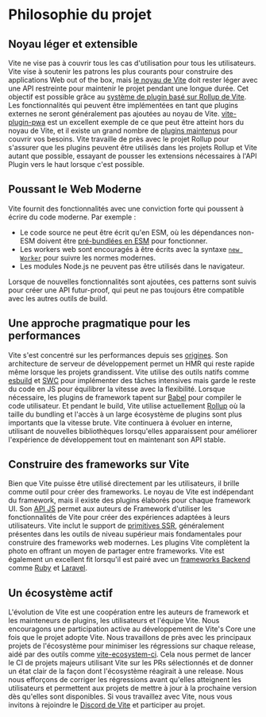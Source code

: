 # Philosophie du projet

## Noyau léger et extensible


Vite ne vise pas à couvrir tous les cas d'utilisation pour tous les utilisateurs. Vite vise à soutenir les patrons les plus courants pour construire des applications Web out of the box, mais [le noyau de Vite](https://github.com/vitejs/vite) doit rester léger avec une API restreinte pour maintenir le projet pendant une longue durée. Cet objectif est possible grâce au [système de plugin basé sur Rollup de Vite](./api-plugin.md). Les fonctionnalités qui peuvent être implémentées en tant que plugins externes ne seront généralement pas ajoutées au noyau de Vite. [vite-plugin-pwa](https://vite-pwa-org.netlify.app/) est un excellent exemple de ce que peut être atteint hors du noyau de Vite, et il existe un grand nombre de [plugins maintenus](https://github.com/vitejs/awesome-vite#plugins) pour couvrir vos besoins. Vite travaille de près avec le projet Rollup pour s'assurer que les plugins peuvent être utilisés dans les projets Rollup et Vite autant que possible, essayant de pousser les extensions nécessaires à l'API Plugin vers le haut lorsque c'est possible.

## Poussant le Web Moderne

Vite fournit des fonctionnalités avec une conviction forte qui poussent à écrire du code moderne. Par exemple :

- Le code source ne peut être écrit qu'en ESM, où les dépendances non-ESM doivent être [pré-bundlées en ESM](./dep-pre-bundling) pour fonctionner.
- Les workers web sont encouragés à être écrits avec la syntaxe [`new Worker`](./features#web-workers) pour suivre les normes modernes.
- Les modules Node.js ne peuvent pas être utilisés dans le navigateur.

Lorsque de nouvelles fonctionnalités sont ajoutées, ces patterns sont suivis pour créer une API futur-proof, qui peut ne pas toujours être compatible avec les autres outils de build.

## Une approche pragmatique pour les performances

Vite s'est concentré sur les performances depuis ses [origines](./why.md). Son architecture de serveur de développement permet un HMR qui reste rapide même lorsque les projets grandissent. Vite utilise des outils natifs comme [esbuild](https://esbuild.github.io/) et [SWC](https://github.com/vitejs/vite-plugin-react-swc) pour implémenter des tâches intensives mais garde le reste du code en JS pour équilibrer la vitesse avec la flexibilité. Lorsque nécessaire, les plugins de framework tapent sur [Babel](https://babeljs.io/) pour compiler le code utilisateur. Et pendant le build, Vite utilise actuellement [Rollup](https://rollupjs.org/) où la taille du bundling et l'accès à un large écosystème de plugins sont plus importants que la vitesse brute. Vite continuera à évoluer en interne, utilisant de nouvelles bibliothèques lorsqu'elles apparaissent pour améliorer l'expérience de développement tout en maintenant son API stable.

## Construire des frameworks sur Vite

Bien que Vite puisse être utilisé directement par les utilisateurs, il brille comme outil pour créer des frameworks. Le noyau de Vite est indépendant du framework, mais il existe des plugins élaborés pour chaque framework UI. Son [API JS](./api-javascript.md) permet aux auteurs de Framework d'utiliser les fonctionnalités de Vite pour créer des expériences adaptées à leurs utilisateurs. Vite inclut le support de [primitives SSR](./ssr.md), généralement présentes dans les outils de niveau supérieur mais fondamentales pour construire des frameworks web modernes. Les plugins Vite complètent la photo en offrant un moyen de partager entre frameworks. Vite est également un excellent fit lorsqu'il est pairé avec un [frameworks Backend](./backend-integration.md) comme [Ruby](https://vite-ruby.netlify.app/) et [Laravel](https://laravel.com/docs/10.x/vite).

## Un écosystème actif

L'évolution de Vite est une coopération entre les auteurs de framework et les mainteneurs de plugins, les utilisateurs et l'équipe Vite. Nous encouragons une participation active au développement de Vite's Core une fois que le projet adopte Vite. Nous travaillons de près avec les principaux projets de l'écosystème pour minimiser les régressions sur chaque release, aidé par des outils comme [vite-ecosystem-ci](https://github.com/vitejs/vite-ecosystem-ci). Cela nous permet de lancer le CI de projets majeurs utilisant Vite sur les PRs sélectionnés et de donner un état clair de la façon dont l'écosystème réagirait à une release. Nous nous efforçons de corriger les régressions avant qu'elles atteignent les utilisateurs et permettent aux projets de mettre à jour à la prochaine version dès qu'elles sont disponibles. Si vous travaillez avec Vite, nous vous invitons à rejoindre le [Discord de Vite](https://chat.vite.dev) et participer au projet.
